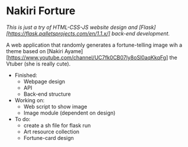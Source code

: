 # Nakiri Forture

*This is just a try of HTML-CSS-JS website design and [Flask][https://flask.palletsprojects.com/en/1.1.x/] back-end development.*

A web application that randomly generates a fortune-telling image wih a theme based on [Nakiri Ayame][https://www.youtube.com/channel/UC7fk0CB07ly8oSl0aqKkqFg] the Vtuber (she is really cute). 

- Finished:
    - Webpage design
    - API
    - Back-end structure
- Working on:
    - Web script to show image 
    - Image module (dependent on design)
- To do:
    - create a sh file for flask run
    - Art resource collection
    - Fortune-card design